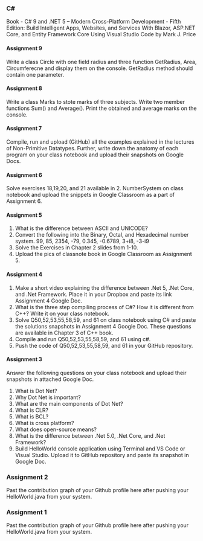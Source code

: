 ### C#
Book  - C# 9 and .NET 5 – Modern Cross-Platform Development - Fifth Edition: Build Intelligent Apps, Websites, and Services With Blazor, ASP.NET Core, and Entity Framework Core Using Visual Studio Code
by Mark J. Price


#### Assignment 9
Write a class Circle with one field radius and three function GetRadius, Area, Circumferecne and display them on the console. GetRadius method should contain one parameter.

#### Assignment 8
Write a class Marks to stote marks of three subjects. Write two member functions Sum() and Average(). Print the obtained and average marks on the console. 


#### Assignment 7
Compile, run and upload (GitHub) all the examples explained in the lectures of Non-Primitive Datatypes. Further, write down the anatomy of each program on your class notebook and upload their snapshots on Google Docs.

#### Assignment 6
Solve exercises 18,19,20, and 21 available in 2. NumberSystem on class notebook and upload the snippets in Google Classroom as a part of Assignment 6.

#### Assignment 5
1. What is the difference between ASCII and UNICODE?
2. Convert the following into the Binary, Octal, and Hexadecimal number system.
   99, 85, 2354, -79, 0.345, -0.6789, 3+i8, -3-i9
3. Solve the Exercises in Chapter 2 slides from 1-10.
4. Upload the pics of classnote book in Google Classroom as Assignment 5.

#### Assignment 4
1. Make a short video explaining the difference between .Net 5, .Net Core, and .Net Framework. Place it in your Dropbox and paste its link Assignment 4 Google Doc.
2. What is the three step compiling process of C#? How it is different from C++? Write it on your class notebook.
3. Solve Q50,52,53,55,58,59, and 61 on class notebook using C# and paste the solutions snapshots in Assignment 4 Google Doc. These questions are available in Chapter 3 of C++ book.
4. Compile and run Q50,52,53,55,58,59, and 61 using c#.
5. Push the code of Q50,52,53,55,58,59, and 61 in your GitHub repository.

#### Assignment 3
Answer the following questions on your class notebook and upload their snapshots in attached Google Doc.
1. What is Dot Net?
2. Why Dot Net is important?
3. What are the main components of Dot Net?
4. What is CLR?
5. What is BCL?
6. What is cross platform?
7. What does open-source means?
8. What is the difference between .Net 5.0, .Net Core, and .Net Framework?
9. Build HelloWorld console application using Terminal and VS Code or Visual Studio. Upload it to GitHub repository and paste its snapshot in Google Doc.

### Assignment 2
Past the contribution graph of your Github profile here after pushing your HelloWorld.java from your system.

### Assignment 1
Past the contribution graph of your Github profile here after pushing your HelloWorld.java from your system.

